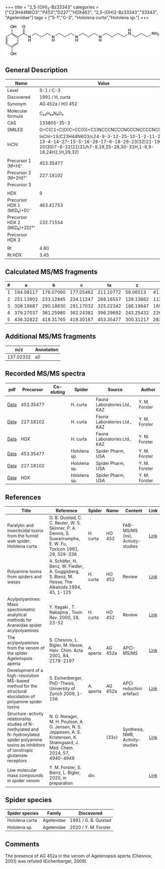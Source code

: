+++
title = "2,5-(OH)₂-Bz33343"
categories = ["C23H44N6O3","P453","D227","HDX463",
"2,5-(OH)2-Bz33343","33343",
"Agelenidae"]
tags = ["S-1","C-3",
"Hololena curta","Hololena sp."]
+++

![](/img/2-5-OH2-Bz33343.png)

## General Description

| Name                        | Value            |
|-----------------------------|------------------|
| Level                       | S-1 / C-3        |
| Discovered                  | 1991 / H. curta  |
| Synonym                     | AG 452a / HO 452 |
| Molecular formula           | C₂₃H₄₄N₆O₃       |
| CAS                         | 133805-35-3      |
| SMILES | O=C(C1=C(O)C=CC(O)=C1)NCCCNCCCNCCCNCCCCNCCCN  |
| InChI  | InChI=1S/C23H44N6O3/c24-9-3-12-25-10-1-2-11-26-13-4-14-27-15-5-16-28-17-6-18-29-23(32)21-19-20(30)7-8-22(21)31/h7-8,19,25-28,30-31H,1-6,9-18,24H2,(H,29,32)  |
|                             |                  |
| Precursor 1 [M+H]⁺          | 453.35477        |
| Precursor 2 [M+2H]²⁺        | 227.18102        |
| Precursor 3                 |                  |
|                             |                  |
| HDX                         | 9                |
| Precursor HDX 1 [M(D₉)+D]⁺   | 463.41753        |
| Precursor HDX 2 [M(D₉)+2D]²⁺ | 232.71554        |
| Precursor HDX 3             |                  |
|                             |                  |
| Rt                          | 4.80                 |
| Rt HDX                      | 3.45                 |

## Calculated MS/MS fragments

| # | a         | b         | c         | ta        | z         | y         | tz        |
|---|-----------|-----------|-----------|-----------|-----------|-----------|-----------|
| 1 | 194.08117 | 176.07060 | 177.05462 | 211.10772 | 58.06513 | 41.03858 | 75.09167 |
| 2 | 251.13902 | 233.12845 | 234.11247 | 268.16557 | 129.13862 | 112.11208 | 146.16517 |
| 3 | 308.19687 | 290.18630 | 291.17032 | 325.22342 | 186.19647 | 169.16993 | 203.22302 |
| 4 | 379.27037 | 361.25980 | 362.24382 | 396.29692 | 243.25432 | 226.22777 | 260.28087 |
| 5 | 436.32822 | 418.31765 | 419.30167 | 453.35477 | 300.31217 | 283.28562 | 317.33872 |

## Additional MS/MS fragments

| m/z       | Annotation |
|-----------|------------|
| 137.02332 | a0         |

## Recorded MS/MS spectra

| pdf | Precursor | Co-eluting | Spider | Source | Author |
|-----|-----------|------------|--------|--------|--------|
| [Data](/pdf/H-curta/453_2-5-OH2-Bz33343_Hc.pdf) | 453.35477 |           | H. curta | Fauna Laboratories Ltd., KAZ | Y. M. Forster |
| [Data](/pdf/H-curta/453_2-5-OH2-Bz33343_Hc_2.pdf) | 227.18102 |           | H. curta | Fauna Laboratories Ltd., KAZ | Y. M. Forster |
| [Data](/pdf/H-curta/453_2-5-OH2-Bz33343_Hc_HDX.pdf) | HDX |           | H. curta | Fauna Laboratories Ltd., KAZ | Y. M. Forster |
| [Data](/pdf/Hololena-sp/453_2-5-OH2-Bz33343_Ho-sp.pdf) | 453.35477 |           | Hololena sp. | Spider Pharm, USA | Y. M. Forster |
| [Data](/pdf/Hololena-sp/453_2-5-OH2-Bz33343_Ho-sp_2.pdf) | 227.18102 |           | Hololena sp. | Spider Pharm, USA | Y. M. Forster |
| [Data](/pdf/Hololena-sp/453_2-5-OH2-Bz33343_Ho-sp_HDX.pdf) | HDX |           | Hololena sp. | Spider Pharm, USA | Y. M. Forster |

## References

| Title                                                                                                                                              | Reference                                                                                                                      | Spider    | Name    | Content                          | Link                                                                                                                          |
|----------------------------------------------------------------------------------------------------------------------------------------------------|--------------------------------------------------------------------------------------------------------------------------------|-----------|---------|----------------------------------|-------------------------------------------------------------------------------------------------------------------------------|
| Paralytic and insecticidal toxins from the funnel web spider, Hololena curta                                                                       | G. B. Quistad, C. C. Reuter, W. S. Skinner, P. A. Dennis, S. Suwanrumpha, E. W. Fu, Toxicon 1991, 29, 329-336                  | H. curta  | HO 452  | FAB-MS/MS (ns), Activity-studies | [Link](https://www.sciencedirect.com/science/article/pii/004101019190286Z)                                                    |
| Polyamine toxins from spiders and wasps                                                                                                            | A. Schäfer, H. Benz, W. Fiedler, A. Guggisberg, S. Bienz, M. Hesse, The Alkaloids 1994, 45, 1-125                              | H. curta  | HO 452  | Review                           | [Link](https://www.sciencedirect.com/science/article/pii/S009995980860276X)                                                   |
| Acylpolyamines: Mass spectrometric analytical methods for Araneidae spider acylpolyamines                                                          | Y. Itagaki , T. Nakajima , Toxin Rev. 2000, 19, 23-52                                                                          | H. curta  | HO 452  | Review                           | [Link](https://www.tandfonline.com/doi/abs/10.1081/TXR-100100314)                                                             |
| The acylpolyamines from the venom of the spider Agelenopsis aperta                                                                                 | S. Chesnov, L. Bigler, M. Hesse, Helv. Chim. Acta 2001, 84, 2178-2197                                                          | A. aperta | AG 452a | APCI-MS/MS                       | [Link](https://onlinelibrary.wiley.com/doi/abs/10.1002/1522-2675%2820010815%2984%3A8%3C2178%3A%3AAID-HLCA2178%3E3.0.CO%3B2-N) |
| Development of a high-resolution MS-based method for the structural elucidation of polyamine spider toxins                                         | S. Eichenberger, PhD-Thesis, University of Zurich 2009, 1-156                                                                  | A. aperta | AG 452a | APCI reduction artefact          | [Link](https://www.zora.uzh.ch/id/eprint/12787/1/Eichenberger.pdf)                                                            |
| Structure-activity relationship studies of N-methylated and N-hydroxylated spider polyamine toxins as inhibitors of ionotropic glutamate receptors | N. G. Norager, M. H. Poulson, A. G. Jensen, N. S. Jeppesen, A. S. Kristensen, K. Strømgaard, J. Med. Chem. 2014, 57, 4940-4949 |           | (33c)   | Synthesis, NMR, Activity-studies | [Link](https://pubs.acs.org/doi/abs/10.1021/jm5004705)                                                                        |
| Low molecular mass compounds in spider venom      | Y. M. Forster, S. Bienz, L. Bigler, 2020, in preparation          | div.       |   |   | [Link](unknown) |

## Spider species

| Spider species | Family     | Discovered           |
|----------------|------------|----------------------|
| Hololena curta | Agelenidae | 1991 / G. B. Quistad |
| Hololena sp. | Agelenidae | 2020 / Y. M. Forster |

## Comments
The presence of AG 452a in the venom of Agelenopsis aperta (Chesnov, 2001) was refuted (Eichenberger, 2009).